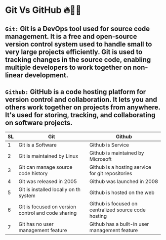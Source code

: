 # Git Vs GitHub 🔥📑📌

## `Git:` Git is a DevOps tool used for source code management. It is a free and open-source version control system used to handle small to very large projects efficiently. Git is used to tracking changes in the source code, enabling multiple developers to work together on non-linear development.

## `Github:` GitHub is a code hosting platform for version control and collaboration. It lets you and others work together on projects from anywhere. It's used for storing, tracking, and collaborating on software projects.

<table>
  <thead>
    <tr>
      <th>SL</th>
       <th>Git</th>
      <th>Github</th>
    </tr>
   </thead>
   <tbody>
     <tr>
       <td>1</td>
       <td>Git is a Software</td>
       <td>Github is Service</td>
     </tr>
     <tr>
       <td>2</td>
       <td>Git is maintained by Linux</td>
       <td>Github is maintained by Microsoft</td>
     </tr>
     <tr>
       <td>3</td>
       <td>Git can manage source code history</td>
       <td>Github is a hosting service for git repositories</td>
     </tr>
     <tr>
        <td>4</td>
       <td>Git was released in 2005</td>
       <td>Github was launched in 2008</td>
     </tr>
     <tr>
        <td>5</td>
       <td>Git is installed locally on th system</td>
       <td>Github is hosted on the web</td>
     </tr>
     <tr>
        <td>6</td>
       <td>Git is focused on version control and code sharing</td>
       <td>Github is focused on centralized source code hosting</td>
     </tr>
      <tr>
        <td>7</td>
       <td>Git has no user management feature</td>
       <td>Github has a built-in user management feature</td>
     </tr>
  </tbody>
</table>

